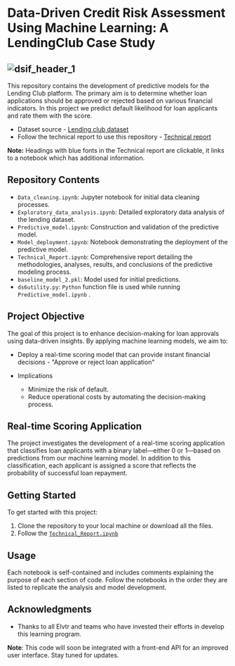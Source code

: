 # Data-Driven Credit Risk Assessment Using Machine Learning: A LendingClub Case Study

![dsif_header_1](https://github.com/user-attachments/assets/65aba106-7de7-4db7-a5b6-08148018392c)
---
This repository contains the development of predictive models for the Lending Club platform. The primary aim is to determine whether loan applications should be approved or rejected based on various financial indicators.  In this project we predict default likelihood for loan applicants and rate them with the score.

- Dataset source - [Lending club dataset](https://www.kaggle.com/code/faressayah/lending-club-loan-defaulters-prediction#%E2%9C%94%EF%B8%8F-Artificial-Neural-Networks-(ANNs))
- Follow the technical report to use this repository - [Technical report](https://github.com/hisaylama/DSF_Lending_Club_Predictions/blob/main/Technical_Report.ipynb)

**Note:** Headings with blue fonts in the Technical report are clickable, it links to a notebook which has additional information.
  
## Repository Contents

- `Data_cleaning.ipynb`: Jupyter notebook for initial data cleaning processes.
- `Exploratory_data_analysis.ipynb`: Detailed exploratory data analysis of the lending dataset.
- `Predictive_model.ipynb`: Construction and validation of the predictive model.
- `Model_deployment.ipynb`: Notebook demonstrating the deployment of the predictive model.
- `Technical_Report.ipynb`: Comprehensive report detailing the methodologies, analyses, results, and conclusions of the predictive modeling process.
- `baseline_model_2.pkl`: Model used for initial predictions.
- `ds6utility.py`: `Python` function file is used while running `Predictive_model.ipynb` .

## Project Objective

The goal of this project is to enhance decision-making for loan approvals using data-driven insights. By applying machine learning models, we aim to:
- Deploy a real-time scoring model that can provide instant financial decisions - "Approve or reject loan application"
  
- Implications
    - Minimize the risk of default.
    - Reduce operational costs by automating the decision-making process.

## Real-time Scoring Application
The project investigates the development of a real-time scoring application that classifies loan applicants with a binary label—either 0 or 1—based on predictions from our machine learning model. 
In addition to this classification, each applicant is assigned a score that reflects the probability of successful loan repayment.

## Getting Started

To get started with this project:
1. Clone the repository to your local machine or download all the files.
2. Follow the [`Technical_Report.ipynb`]((https://github.com/hisaylama/DSF_Lending_Club_Predictions/blob/main/Technical_Report.ipynb)
)

## Usage

Each notebook is self-contained and includes comments explaining the purpose of each section of code. Follow the notebooks in the order they are listed to replicate the analysis and model development.

## Acknowledgments

- Thanks to all Elvtr and teams who have invested their efforts in develop this learning program.

**Note**: This code will soon be integrated with a front-end API for an improved user interface. 
Stay tuned for updates.


   
